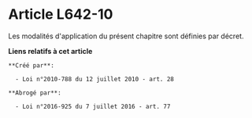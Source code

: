 # Article L642-10

Les modalités d'application du présent chapitre sont définies par décret.

**Liens relatifs à cet article**

	**Créé par**:

	  - Loi n°2010-788 du 12 juillet 2010 - art. 28

	**Abrogé par**:

	  - Loi n°2016-925 du 7 juillet 2016 - art. 77
